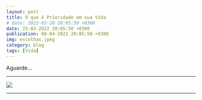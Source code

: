 ```yaml
---
layout: post
title: O que é Prioridade em sua Vida
# date: 2022-02-20 20:05:50 +0300
date: 25-03-2022 20:05:50 +0300
publication: 08-04-2022 20:05:50 +0300
img: escolhas.jpeg
category: blog
tags: [Vida]
---
```

Aguarde...

***

![]({{site.baseurl}}/images/pages/blog/em-breve.png)

***